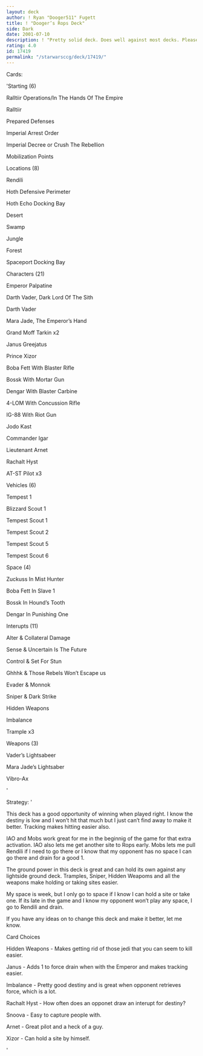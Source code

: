 ```yaml
---
layout: deck
author: ! Ryan "Dooger511" Fugett
title: ! "Dooger’s Rops Deck"
side: Dark
date: 2001-07-10
description: ! "Pretty solid deck. Does well against most decks. Please tell me what you think about it, thanks."
rating: 4.0
id: 17419
permalink: "/starwarsccg/deck/17419/"
---
```

Cards: 

'Starting (6)

Ralltiir Operations/In The Hands Of The Empire

Ralltiir

Prepared Defenses

Imperial Arrest Order

Imperial Decree or Crush The Rebellion

Mobilization Points


Locations (8)

Rendili

Hoth Defensive Perimeter

Hoth Echo Docking Bay

Desert

Swamp

Jungle

Forest

Spaceport Docking Bay


Characters (21)

Emperor Palpatine

Darth Vader, Dark Lord Of The Sith

Darth Vader

Mara Jade, The Emperor’s Hand

Grand Moff Tarkin x2

Janus Greejatus

Prince Xizor

Boba Fett With Blaster Rifle

Bossk With Mortar Gun

Dengar With Blaster Carbine

4-LOM With Concussion Rifle

IG-88 With Riot Gun

Jodo Kast

Commander Igar

Lieutenant Arnet

Rachalt Hyst

AT-ST Pilot x3


Vehicles (6)

Tempest 1

Blizzard Scout 1

Tempest Scout 1

Tempest Scout 2

Tempest Scout 5

Tempest Scout 6


Space (4)

Zuckuss In Mist Hunter

Boba Fett In Slave 1

Bossk In Hound’s Tooth

Dengar In Punishing One


Interupts (11)

Alter & Collateral Damage

Sense & Uncertain Is The Future

Control & Set For Stun

Ghhhk & Those Rebels Won’t Escape us

Evader & Monnok

Sniper & Dark Strike

Hidden Weapons

Imbalance

Trample x3


Weapons (3)

Vader’s Lightsabeer

Mara Jade’s Lightsaber

Vibro-Ax




'

Strategy: '

This deck has a good opportunity of winning when played right. I know the destiny is low and I won’t hit that much but I just can’t find away to make it better. Tracking makes hitting easier also.


IAO and Mobs work great for me in the beginnig of the game for that extra activation. IAO also lets me get another site to Rops early. Mobs lets me pull Rendili if I need to go there or I know that my opponent has no space I can go there and drain for a good 1.


The ground power in this deck is great and can hold its own against any lightside ground deck. Tramples, Sniper, Hidden Weapoms and all the weapons make holding or taking sites easier.


My space is week, but I only go to space if I know I can hold a site or take one. If its late in the game and I know my opponent won’t play any space, I go to Rendili and drain.


If you have any ideas on to change this deck and make it better, let me know.


Card Choices

Hidden Weapons - Makes getting rid of those jedi that you can seem to kill easier.

Janus - Adds 1 to force drain when with the Emperor and makes tracking easier.

Imbalance - Pretty good destiny and is great when opponent retrieves force, which is a lot.

Rachalt Hyst - How often does an opponet draw an interupt for destiny?

Snoova - Easy to capture people with.

Arnet - Great pilot and a heck of a guy.

Xizor - Can hold a site by himself.

'

